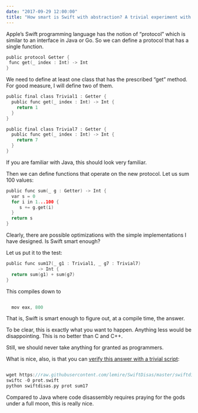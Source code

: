 ```yaml
---
date: "2017-09-29 12:00:00"
title: "How smart is Swift with abstraction? A trivial experiment with protocols"
---
```




Apple&rsquo;s Swift programming language has the notion of &ldquo;protocol&rdquo; which is similar to an interface in Java or Go. So we can define a protocol that has a single function.
```C
public protocol Getter {
 func get(_ index : Int) -> Int
}
```


We need to define at least one class that has the prescribed &ldquo;get&rdquo; method. For good measure, I will define two of them.
```C
public final class Trivial1 : Getter {
  public func get(_ index : Int) -> Int {
    return 1
  }
}
```

```C
public final class Trivial7 : Getter {
  public func get(_ index : Int) -> Int {
    return 7
  }
}
```


If you are familiar with Java, this should look very familiar.

Then we can define functions that operate on the new protocol. Let us sum 100 values:
```C
public func sum(_ g : Getter) -> Int {
  var s = 0
  for i in 1...100 {
     s += g.get(i)
  }
  return s
}
```


Clearly, there are possible optimizations with the simple implementations I have designed. Is Swift smart enough?

Let us put it to the test:
```C
public func sum17(_ g1 : Trivial1, _ g7 : Trivial7) 
            -> Int {
  return sum(g1) + sum(g7)
}
```


This compiles down to 
```C

  mov eax, 800
```


That is, Swift is smart enough to figure out, at a compile time, the answer.

To be clear, this is exactly what you want to happen. Anything less would be disappointing. This is no better than C and C++.

Still, we should never take anything for granted as programmers.

What is nice, also, is that you can [verify this answer with a trivial script](https://github.com/lemire/Code-used-on-Daniel-Lemire-s-blog/tree/master/2017/09/29):
```C

wget https://raw.githubusercontent.com/lemire/SwiftDisas/master/swiftdisas.py
swiftc -O prot.swift
python swiftdisas.py prot sum17
```


Compared to Java where code disassembly requires praying for the gods under a full moon, this is really nice.


